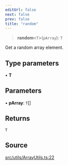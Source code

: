 ```yaml
---
editUrl: false
next: false
prev: false
title: "random"
---
```


> **random**\<`T`\>(`pArray`): `T`

Get a random array element.

## Type parameters

• **T**

## Parameters

• **pArray**: `T`[]

## Returns

`T`

## Source

[src/utils/ArrayUtils.ts:22](https://github.com/relishinc/dill-pixel/blob/10f512f7f577ca5e74162827f11215b28df5ca97/src/utils/ArrayUtils.ts#L22)

